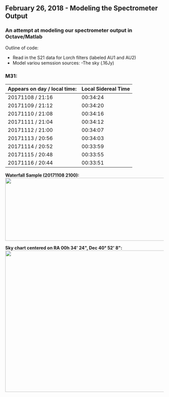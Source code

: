 ## February 26, 2018 - Modeling the Spectrometer Output


### An attempt at modeling our spectrometer output in Octave/Matlab

Outline of code:
- Read in the S21 data for Lorch filters (labeled AU1 and AU2)
- Model variou semssion sources:
  -The sky (.16Jy)
  

### M31:

Appears on day / local time:  |   Local Sidereal Time 
----------------------------- | ----------------------
20171108 / 21:16 | 00:34:24 
20171109 / 21:12 | 00:34:20
20171110 / 21:08 | 00:34:16
20171111 / 21:04 | 00:34:12
20171112 / 21:00 | 00:34:07
20171113 / 20:56 | 00:34:03
20171114 / 20:52 | 00:33:59
20171115 / 20:48 | 00:33:55 
20171116 / 20:44 | 00:33:51


**Waterfall Sample (20171108 2100):**
<img src="M31_171108_2100_chan1_0_wfcal_data.png" width="800" height="200">


**Sky chart centered on RA 00h 34' 24", Dec 40&deg; 52' 8":**
<img src="Chart_0h34m24s_M31.png" width="800" height="450">

